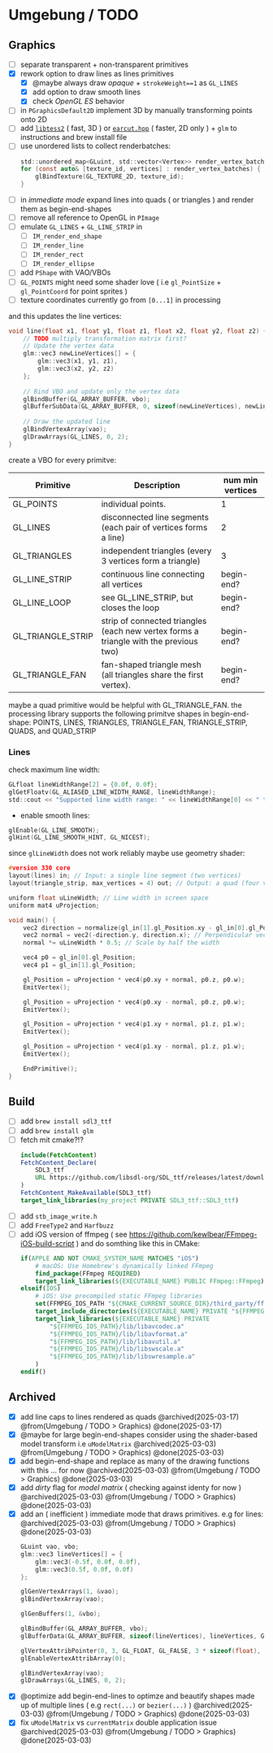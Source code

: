 # Umgebung / TODO

## Graphics

- [ ] separate transparent + non-transparent primitives
- [x] rework option to draw lines as lines primitives 
    - [x] @maybe always draw *opaque* + `strokeWeight==1` as `GL_LINES`
    - [x] add option to draw smooth lines
    - [x] check *OpenGL ES* behavior
- [ ] in `PGraphicsDefault2D` implement 3D by manually transforming points onto 2D 
- [ ] add [`libtess2`](https://github.com/memononen/libtess2) ( fast, 3D ) or [`earcut.hpp`](https://github.com/mapbox/earcut.hpp) ( faster, 2D only ) + `glm` to instructions and brew install file
- [ ] use unordered lists to collect renderbatches:
    ```C
    std::unordered_map<GLuint, std::vector<Vertex>> render_vertex_batches;
    for (const auto& [texture_id, vertices] : render_vertex_batches) {
        glBindTexture(GL_TEXTURE_2D, texture_id);
    }
    ```
- [ ] in *immediate mode* expand lines into quads ( or triangles ) and render them as begin-end-shapes
- [ ] remove all reference to OpenGL in `PImage`
- [ ] emulate `GL_LINES` + `GL_LINE_STRIP` in 
    - [ ] `IM_render_end_shape`
    - [ ] `IM_render_line`
    - [ ] `IM_render_rect` 
    - [ ] `IM_render_ellipse`
- [ ] add `PShape` with VAO/VBOs
- [ ] `GL_POINTS` might need some shader love ( i.e `gl_PointSize` + `gl_PointCoord` for point sprites )
- [ ] texture coordinates currently go from `[0...1]` in processing 

and this updates the line vertices:

```C
void line(float x1, float y1, float z1, float x2, float y2, float z2) {
    // TODO multiply transformation matrix first?
    // Update the vertex data
    glm::vec3 newLineVertices[] = {
        glm::vec3(x1, y1, z1),
        glm::vec3(x2, y2, z2)
    };
    
    // Bind VBO and update only the vertex data
    glBindBuffer(GL_ARRAY_BUFFER, vbo);
    glBufferSubData(GL_ARRAY_BUFFER, 0, sizeof(newLineVertices), newLineVertices);
    
    // Draw the updated line
    glBindVertexArray(vao);
    glDrawArrays(GL_LINES, 0, 2);
}
```

create a VBO for every primitve:

| Primitive         | Description                                                                           | num min vertices |
| ----------------- | ------------------------------------------------------------------------------------- | ---------------- |
| GL_POINTS         | individual points.                                                                    | 1                |
| GL_LINES          | disconnected line segments (each pair of vertices forms a line)                       | 2                |
| GL_TRIANGLES      | independent triangles (every 3 vertices form a triangle)                              | 3                |
| GL_LINE_STRIP     | continuous line connecting all vertices                                               | begin-end?       |
| GL_LINE_LOOP      | see GL_LINE_STRIP, but closes the loop                                                | begin-end?       |
| GL_TRIANGLE_STRIP | strip of connected triangles (each new vertex forms a triangle with the previous two) | begin-end?       |
| GL_TRIANGLE_FAN   | fan-shaped triangle mesh (all triangles share the first vertex).                      | begin-end?       |

maybe a quad primitive would be helpful with GL_TRIANGLE_FAN. the processing library supports the following primitve shapes in begin-end-shape: POINTS, LINES, TRIANGLES, TRIANGLE_FAN, TRIANGLE_STRIP, QUADS, and QUAD_STRIP

### Lines

check maximum line width:

```C
GLfloat lineWidthRange[2] = {0.0f, 0.0f};
glGetFloatv(GL_ALIASED_LINE_WIDTH_RANGE, lineWidthRange);
std::cout << "Supported line width range: " << lineWidthRange[0] << " to " << lineWidthRange[1] << std::endl;
```

- enable smooth lines:

```C
glEnable(GL_LINE_SMOOTH);
glHint(GL_LINE_SMOOTH_HINT, GL_NICEST);
```

since `glLineWidth` does not work reliably maybe use geometry shader:

```C
#version 330 core
layout(lines) in; // Input: a single line segment (two vertices)
layout(triangle_strip, max_vertices = 4) out; // Output: a quad (four vertices)

uniform float uLineWidth; // Line width in screen space
uniform mat4 uProjection;

void main() {
    vec2 direction = normalize(gl_in[1].gl_Position.xy - gl_in[0].gl_Position.xy);
    vec2 normal = vec2(-direction.y, direction.x); // Perpendicular vector
    normal *= uLineWidth * 0.5; // Scale by half the width

    vec4 p0 = gl_in[0].gl_Position;
    vec4 p1 = gl_in[1].gl_Position;

    gl_Position = uProjection * vec4(p0.xy + normal, p0.z, p0.w);
    EmitVertex();

    gl_Position = uProjection * vec4(p0.xy - normal, p0.z, p0.w);
    EmitVertex();

    gl_Position = uProjection * vec4(p1.xy + normal, p1.z, p1.w);
    EmitVertex();

    gl_Position = uProjection * vec4(p1.xy - normal, p1.z, p1.w);
    EmitVertex();

    EndPrimitive();
}
```

## Build

- [ ] add `brew install sdl3_ttf`
- [ ] add `brew install glm`
- [ ] fetch mit cmake?!?
    ```cmake
    include(FetchContent)
    FetchContent_Declare(
        SDL3_ttf
        URL https://github.com/libsdl-org/SDL_ttf/releases/latest/download/SDL3_ttf-3.2.2.tar.gz
    )
    FetchContent_MakeAvailable(SDL3_ttf)
    target_link_libraries(my_project PRIVATE SDL3_ttf::SDL3_ttf)
    ```
- [ ] add `stb_image_write.h`
- [ ] add `FreeType2` and `Harfbuzz`
- [ ] add iOS version of ffmpeg ( see https://github.com/kewlbear/FFmpeg-iOS-build-script ) and do somthing like this in CMake:
    ```cmake
    if(APPLE AND NOT CMAKE_SYSTEM_NAME MATCHES "iOS")
        # macOS: Use Homebrew's dynamically linked FFmpeg
        find_package(FFmpeg REQUIRED)
        target_link_libraries(${EXECUTABLE_NAME} PUBLIC FFmpeg::FFmpeg)
    elseif(IOS)
        # iOS: Use precompiled static FFmpeg libraries
        set(FFMPEG_IOS_PATH "${CMAKE_CURRENT_SOURCE_DIR}/third_party/ffmpeg-ios")
        target_include_directories(${EXECUTABLE_NAME} PRIVATE "${FFMPEG_IOS_PATH}/include")
        target_link_libraries(${EXECUTABLE_NAME} PRIVATE 
            "${FFMPEG_IOS_PATH}/lib/libavcodec.a"
            "${FFMPEG_IOS_PATH}/lib/libavformat.a"
            "${FFMPEG_IOS_PATH}/lib/libavutil.a"
            "${FFMPEG_IOS_PATH}/lib/libswscale.a"
            "${FFMPEG_IOS_PATH}/lib/libswresample.a"
        )
    endif()
    ```

## Archived

- [x] add line caps to lines rendered as quads @archived(2025-03-17) @from(Umgebung / TODO > Graphics) @done(2025-03-17)
- [x] @maybe for large begin-end-shapes consider using the shader-based model transform i.e `uModelMatrix` @archived(2025-03-03) @from(Umgebung / TODO > Graphics) @done(2025-03-03)
- [x] add begin-end-shape and replace as many of the drawing functions with this … for now @archived(2025-03-03) @from(Umgebung / TODO > Graphics) @done(2025-03-03)
- [x] add *dirty* flag for *model matrix* ( checking against identy for now ) @archived(2025-03-03) @from(Umgebung / TODO > Graphics) @done(2025-03-03)
- [x] add an ( inefficient ) immediate mode that draws primitives. e.g for lines: @archived(2025-03-03) @from(Umgebung / TODO > Graphics) @done(2025-03-03)
    ```C
    GLuint vao, vbo;
    glm::vec3 lineVertices[] = {
        glm::vec3(-0.5f, 0.0f, 0.0f),
        glm::vec3(0.5f, 0.0f, 0.0f)
    };
    
    glGenVertexArrays(1, &vao);
    glBindVertexArray(vao);
    
    glGenBuffers(1, &vbo);
    
    glBindBuffer(GL_ARRAY_BUFFER, vbo);
    glBufferData(GL_ARRAY_BUFFER, sizeof(lineVertices), lineVertices, GL_STATIC_DRAW);
    
    glVertexAttribPointer(0, 3, GL_FLOAT, GL_FALSE, 3 * sizeof(float), (void*)0);
    glEnableVertexAttribArray(0);
    
    glBindVertexArray(vao);
    glDrawArrays(GL_LINES, 0, 2);
    ```
- [x] @optimize add begin-end-lines to optimze and beautify shapes made up of multiple lines ( e.g `rect(...)` or `bezier(...)` ) @archived(2025-03-03) @from(Umgebung / TODO > Graphics) @done(2025-03-03)
- [x] fix `uModelMatrix` vs `currentMatrix` double application issue @archived(2025-03-03) @from(Umgebung / TODO > Graphics) @done(2025-03-03)
